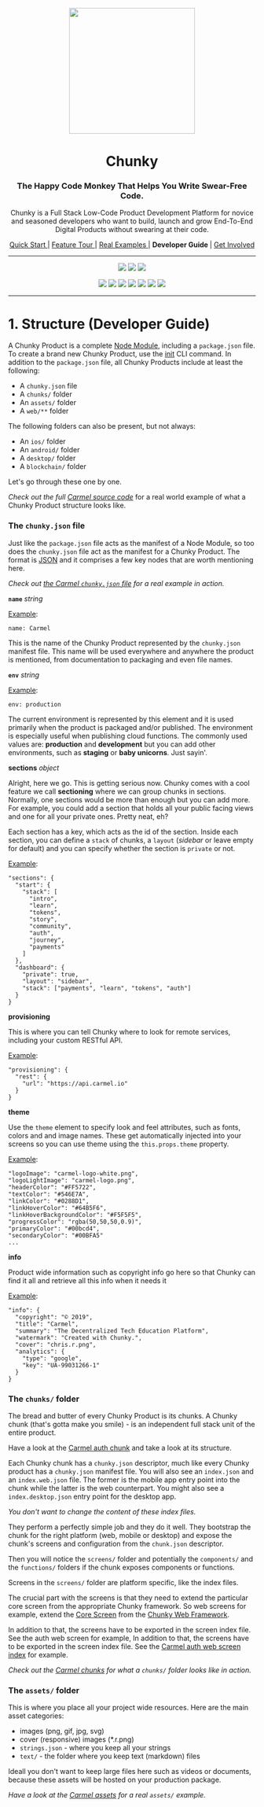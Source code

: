 <p align="center"> <img src="https://raw.githubusercontent.com/fluidtrends/chunky/master/logo.gif" width="256px"> </p>
<h1 align="center"> Chunky </h1>

<h3 align="center"> The Happy Code Monkey That Helps You Write Swear-Free Code. </h3>

<p align="center"> Chunky is a Full Stack Low-Code Product Development Platform for
novice and seasoned developers who want to build, launch and grow End-To-End Digital Products without swearing at their code. </p>

<p align="center">
<a href="../start/README.md"> Quick Start </a> |
<a href="../features/README.md"> Feature Tour </a> |
<a href="../examples/README.md"> Real Examples </a> |
<strong> Developer Guide </strong> |
<a href="../contrib/README.md"> Get Involved </a>
</p>

<hr/>

<p align="center">
<a href="https://circleci.com/gh/fluidtrends/chunky"><img src="https://circleci.com/gh/fluidtrends/chunky.svg?style=svg"/></a>
<a href="https://codeclimate.com/github/fluidtrends/chunky/test_coverage"><img src="https://api.codeclimate.com/v1/badges/f6621e761f82f6c84f40/test_coverage" /></a>
<a href="https://codeclimate.com/github/fluidtrends/chunky/maintainability"><img src="https://api.codeclimate.com/v1/badges/f6621e761f82f6c84f40/maintainability"/></a>
</p>

<p align="center">
<a href="https://www.npmjs.com/package/chunky-cli">
<img src="https://img.shields.io/npm/v/chunky-cli.svg?color=green&label=CLI&style=flat-square"/></a>
<a href="https://www.npmjs.com/package/react-chunky">
<img src="https://img.shields.io/npm/v/react-chunky.svg?color=green&label=universal&style=flat-square"/></a>
<a href="https://www.npmjs.com/package/react-dom-chunky">
<img src="https://img.shields.io/npm/v/react-dom-chunky.svg?color=green&label=web&style=flat-square"/></a>
<a href="https://www.npmjs.com/package/react-cloud-chunky">
<img src="https://img.shields.io/npm/v/react-cloud-chunky.svg?color=green&label=cloud&style=flat-square"/></a>
<a href="https://www.npmjs.com/package/react-native-chunky">
<img src="https://img.shields.io/npm/v/react-native-chunky.svg?color=blue&label=mobile&style=flat-square"/></a>
<a href="https://www.npmjs.com/package/react-electron-chunky">
<img src="https://img.shields.io/npm/v/react-electron-chunky.svg?color=blue&label=desktop&style=flat-square"/></a>
<a href="https://www.npmjs.com/package/react-blockchain-chunky">
<img src="https://img.shields.io/npm/v/react-blockchain-chunky.svg?color=blue&label=blockchain&style=flat-square"/><a/>
</p>

---

# 1. Structure (Developer Guide)

A Chunky Product is a complete [Node Module](https://docs.npmjs.com/about-packages-and-modules), including a ```package.json``` file. To create a brand new Chunky Product, use the [init](#the-init-command) CLI command. In addition to the ```package.json``` file, all Chunky Products include at least the following:

* A ```chunky.json``` file
* A ```chunks/``` folder
* An ```assets/``` folder
* A ```web/**``` folder

The following folders can also be present, but not always:

* An ```ios/``` folder
* An ```android/``` folder
* A ```desktop/``` folder
* A ```blockchain/``` folder

Let's go through these one by one.

*Check out the full [Carmel source code](https://github.com/fluidtrends/carmel)* for a real world example of what a Chunky Product structure looks like.

### The ```chunky.json``` file

Just like the ```package.json``` file acts as the manifest of a Node Module, so too does the ```chunky.json``` file act as the manifest for a Chunky Product. The format is [JSON](https://www.json.org/) and it comprises a few key nodes that are worth mentioning here.

*Check out [the Carmel ```chunky.json``` file](https://github.com/fluidtrends/carmel/blob/master/chunky.json) for a real example in action.*

**```name```** *string*

[Example](https://github.com/fluidtrends/carmel/blob/master/chunky.json#L2):

```
name: Carmel
```

This is the name of the Chunky Product represented by the ```chunky.json``` manifest file. This name will be used everywhere and anywhere the product is mentioned, from documentation to packaging and even file names.

**```env```** *string*

[Example](https://github.com/fluidtrends/carmel/blob/master/chunky.json#L4):
```
env: production
```

The current environment is represented by this element and it is used primarily when the product is packaged and/or published. The environment is especially useful when publishing cloud functions. The commonly used values are: **production** and **development** but you can add other environments, such as **staging** or **baby unicorns**. Just sayin'.

**sections** *object*

Alright, here we go. This is getting serious now. Chunky comes with a cool feature we call **sectioning** where we can group chunks in sections. Normally, one sections would be more than enough but you can add more. For example, you could add a section that holds all your public facing views and one for all your private ones. Pretty neat, eh?

Each section has a key, which acts as the id of the section. Inside each section, you can define a ```stack``` of chunks, a ```layout``` (*sidebar* or leave empty for default) and you can specify whether the section is ```private``` or not.

[Example](https://github.com/fluidtrends/carmel/blob/master/chunky.json#L7-L25):

```
"sections": {
  "start": {
    "stack": [
      "intro",
      "learn",
      "tokens",
      "story",
      "community",
      "auth",
      "journey",
      "payments"
    ]
  },
  "dashboard": {
    "private": true,
    "layout": "sidebar",
    "stack": ["payments", "learn", "tokens", "auth"]
  }
}
```

**provisioning**

This is where you can tell Chunky where to look for remote services, including your custom RESTful API.

[Example](https://github.com/fluidtrends/carmel/blob/master/chunky.json#L27-L31):

```
"provisioning": {
  "rest": {
    "url": "https://api.carmel.io"
  }
}
```

**theme**

Use the ```theme``` element to specify look and feel attributes, such as fonts, colors and and image names. These get automatically injected into your screens so you can use theme using the ```this.props.theme``` property.

[Example](https://github.com/fluidtrends/carmel/blob/master/chunky.json#L35-L58):

```
"logoImage": "carmel-logo-white.png",
"logoLightImage": "carmel-logo.png",
"headerColor": "#FF5722",
"textColor": "#546E7A",
"linkColor": "#0288D1",
"linkHoverColor": "#64B5F6",
"linkHoverBackgroundColor": "#F5F5F5",
"progressColor": "rgba(50,50,50,0.9)",
"primaryColor": "#00bcd4",
"secondaryColor": "#00BFA5"
...

```

**info**

Product wide information such as copyright info go here so that Chunky can find it all and retrieve all this info when it needs it

[Example](https://github.com/fluidtrends/carmel/blob/master/chunky.json#L85-L95):

```
"info": {
  "copyright": "© 2019",
  "title": "Carmel",
  "summary": "The Decentralized Tech Education Platform",
  "watermark": "Created with Chunky.",
  "cover": "chris.r.png",
  "analytics": {
    "type": "google",
    "key": "UA-99031266-1"
  }
}
```

### The ```chunks/``` folder

The bread and butter of every Chunky Product is its chunks. A Chunky chunk (that's gotta make you smile) - is an independent full stack unit of the entire product.

Have a look at the [Carmel auth chunk](https://github.com/fluidtrends/carmel/tree/master/chunks/auth) and take a look at its structure.

Each Chunky chunk has a ```chunky.json``` descriptor, much like every Chunky product has a ```chunky.json``` manifest file. You will also see an ```index.json``` and an ```index.web.json``` file. The former is the mobile app entry point into the chunk while the latter is the web counterpart. You might also see a ```index.desktop.json``` entry point for the desktop app.

*You don't want to change the content of these index files.*

They perform a perfectly simple job and they do it well. They bootstrap the chunk for the right platform (web, mobile or desktop) and expose the chunk's screens and configuration from the ```chunk.json``` descriptor.

Then you will notice the ```screens/``` folder and potentially the ```components/``` and the ```functions/``` folders if the chunk exposes components or functions.

Screens in the ```screens/``` folder are platform specific, like the index files.

The crucial part with the screens is that they need to extend the particular core screen from the appropriate Chunky framework. So web screens for example, extend the [Core Screen](https://github.com/fluidtrends/chunky/blob/master/web/src/core/Screen.js) from the [Chunky Web Framework](https://github.com/fluidtrends/chunky/blob/master/web).

In addition to that, the screens have to be exported in the screen index file. See the auth web screen for example,
In addition to that, the screens have to be exported in the screen index file. See the [Carmel auth web screen index](https://github.com/fluidtrends/carmel/blob/master/chunks/auth/screens/index.web.js#L1) for example.

*Check out the [Carmel chunks](https://github.com/fluidtrends/carmel/tree/master/chunks) for what a ```chunks/``` folder looks like in action.*

### The ```assets/``` folder

This is where you place all your project wide resources. Here are the main asset categories:
* images (png, gif, jpg, svg)
* cover (responsive) images (\*.r.png)
* ```strings.json``` - where you keep all your strings
* ```text/``` - the folder where you keep text (markdown) files

Ideall you don't want to keep large files here such as videos or documents, because these assets will be hosted on your production package.

*Have a look at the [Carmel assets](https://github.com/fluidtrends/carmel/tree/master/assets) for a real ```assets/``` example.*
